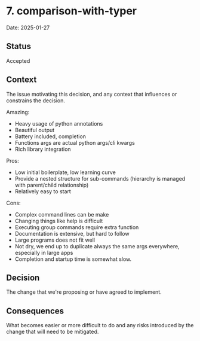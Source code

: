 # 7. comparison-with-typer

Date: 2025-01-27

## Status

Accepted

## Context

The issue motivating this decision, and any context that influences or constrains the decision.



Amazing:

- Heavy usage of python annotations
- Beautiful output
- Battery included, completion
- Functions args are actual python args/cli kwargs
- Rich library integration


Pros:

- Low initial boilerplate, low learning curve
- Provide a nested structure for sub-commands (hierarchy is managed with parent/child relationship)
- Relatively easy to start


Cons:

- Complex command lines can be make 
- Changing things like help is difficult
- Executing group commands require extra function
- Documentation is extensive, but hard to follow
- Large programs does not fit well
- Not dry, we end up to duplicate always the same args everywhere, especially in large apps
- Completion and startup time is somewhat slow.

## Decision

The change that we're proposing or have agreed to implement.

## Consequences

What becomes easier or more difficult to do and any risks introduced by the change that will need to be mitigated.
